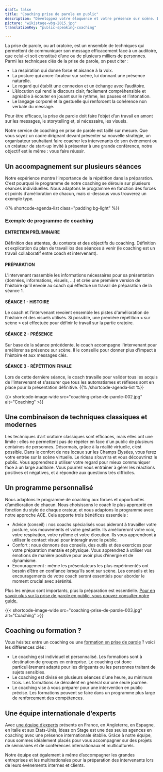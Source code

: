 ```yaml
---
draft: false
title: "Coaching prise de parole en public"
description: "Développez votre éloquence et votre présence sur scène. Devenez un leader charismatique."
picture: "wikistage-wbg-2015.jpg"
translationKey: "public-speaking-coaching"

---
```


La prise de parole, ou art oratoire, est un ensemble de techniques qui permettent de communiquer son message efficacement face à un auditoire, que celui-ci soit constitué d’une ou de plusieurs milliers de personnes. Parmi les techniques clés de la prise de parole, on peut citer :

* La respiration qui donne force et aisance à la voix.
* La posture qui ancre l’orateur sur scène, lui donnant une présence naturelle.
* Le regard qui établit une connexion et un échange avec l’auditoire.
* L’élocution qui rend le discours clair, facilement compréhensible et agréable à écouter en jouant sur le rythme, les pauses et l’intonation.
* Le langage corporel et la gestuelle qui renforcent la cohérence non verbale du message.

Pour être efficace, la prise de parole doit faire l’objet d’un travail en amont sur les messages, le storytelling et, si nécessaire, les visuels.

Notre service de coaching en prise de parole est taillé sur mesure. Que vous soyez un cadre dirigeant devant présenter sa nouvelle stratégie, un organisateur souhaitant faire coacher les intervenants de son événement ou un créateur de start-up invité à présenter à une grande conférence, notre objectif est le même : vous faire réussir.

## Un accompagnement sur plusieurs séances

Notre expérience montre l’importance de la répétition dans la préparation. C’est pourquoi le programme de notre coaching se déroule sur plusieurs séances individuelles. Nous adaptons le programme en fonction des forces et points d’amélioration de chacun, mais ci-dessous vous trouverez un exemple type.

{{% shortcode-agenda-list class="padding bg-light" %}}
### Exemple de programme de coaching

#### ENTRETIEN PRÉLIMINAIRE
Définition des attentes, du contexte et des objectifs du coaching. Définition et explication du plan de travail los des séances à venir (le coaching est un travail collaboratif entre coach et intervenant).

#### PRÉPARATION
L'intervenant rassemble les informations nécessaires pour sa présentation (données, informations, visuels, …) et crée une première version de l'histoire qu'il envoie au coach qui effectue un travail de préparation de la séance 1.

#### SÉANCE 1 - HISTOIRE
Le coach et l'intervenant revoient ensemble les pistes d'amélioration de l'histoire et des visuels utilisés. Si possible, une première répétition « sur scène » est effectuée pour définir le travail sur la partie oratoire.

#### SÉANCE 2 - PRÉSENCE
Sur base de la séance précédente, le coach accompagne l'intervenant pour améliorer sa présence sur scène. Il le conseille pour donner plus d'impact à l'histoire et aux messages clés.

#### SÉANCE 3 - RÉPÉTITION FINALE
Lors de cette dernière séance, le coach travaille pour valider tous les acquis de l'intervenant et s'assurer que tous les automatismes et réflexes sont en place pour la présentation définitive.
{{% /shortcode-agenda-list %}}

{{< shortcode-image-wide src="coaching-prise-de-parole-002.jpg" alt="Coaching" >}}

## Une combinaison de techniques classiques et modernes

Les techniques d’art oratoire classiques sont efficaces, mais elles ont une limite : elles ne permettent pas de répéter en face d’un public de plusieurs centaines de personnes. Désormais, grâce à la réalité virtuelle, c’est possible. Dans le confort de nos locaux sur les Champs Élysées, vous ferez votre entrée sur la scène virtuelle. Le rideau s’ouvrira et vous découvrirez le public. Vous apprendrez à utiliser votre regard pour mieux communiquer face à un large auditoire. Vous pourrez vous entraîner à gérer les réactions positives et négatives, et à répondre aux questions très difficiles.

## Un programme personnalisé

Nous adaptons le programme de coaching aux forces et opportunités d’amélioration de chacun. Nous choisissons le coach le plus approprié en fonction du style de chaque orateur, et nous adaptons le programme avec notre approche ACE. Cela apporte trois bénéfices essentiels :

* Advice (conseil) : nos coachs spécialisés vous aideront à travailler votre posture, vos mouvements et votre gestuelle. Ils amélioreront votre voix, votre respiration, votre rythme et votre élocution. Ils vous apprendront à utiliser le contact visuel pour interagir avec le public.
* Confort : nous donnons des conseils, des outils et des exercices pour votre préparation mentale et physique. Vous apprendrez à utiliser vos émotions de manière positive pour avoir plus d’énergie et de dynamisme.
* Encouragement : même les présentateurs les plus expérimentés ont besoin d’être en confiance lorsqu’ils sont sur scène. Les conseils et les encouragements de votre coach seront essentiels pour aborder le moment crucial avec sérénité.

Plus les enjeux sont importants, plus la préparation est essentielle. [Pour en savoir plus sur la prise de parole en public, vous pouvez consulter notre guide.](/fr/guide-ultime-prise-de-parole-en-public/)

{{< shortcode-image-wide src="coaching-prise-de-parole-003.jpg" alt="Coaching" >}}

## Coaching ou formation ?

Vous hésitez entre un coaching ou une [formation en prise de parole](/fr/formations-prise-de-parole-en-public/) ? voici les différences clés :

- Le coaching est individuel et personnalisé. Les formations sont à destination de groupes en entreprise. Le coaching est donc particulièrement adapté pour les dirigeants ou les personnes traitant de sujets sensibles.
- Le coaching est divisé en plusieurs séances d’une heure, au minimum trois. Les formations se déroulent en général sur une seule journée.
- Le coaching vise à vous préparer pour une intervention en public précise. Les formations peuvent se faire dans un programme plus large de renforcement des compétences.

## Une équipe internationale d’experts

Avec [une équipe d’experts](/fr/equipe/) présents en France, en Angleterre, en Espagne, en Italie et aux États-Unis, Ideas on Stage est une des seules agences en coaching avec une présence internationale établie. Grâce à notre équipe, nous sommes idéalement placés pour vous accompagner sur des projets de séminaires et de conférences internationaux et multiculturels.

Notre équipe est également à même d’accompagner les grandes entreprises et les multinationales pour la préparation des intervenants lors de leurs évènements internes et clients.
